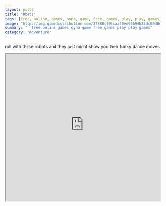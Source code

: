 ```yaml
---
layout: posts
title: "Rbots"
tags: [free, online, games, oyna, game, free, games, play, play, games]
image: "http://img.gamedistribution.com/37580c996caa40ee95b90b33dc00d8e8.jpg"
summary: "  free online games oyna game free games play play games"
category: "Adventure"
---
```


roll with these robots and they just might show you their funky dance moves

<iframe width="100%" height="480px;" src="http://flash.gamedistribution.com?game=37580c996caa40ee95b90b33dc00d8e8"></iframe>